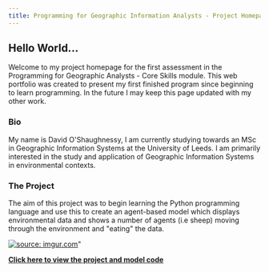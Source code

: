 ```yaml
---
title: Programming for Geographic Information Analysts - Project Homepage
---
```


## Hello World... 
Welcome to my project homepage for the first assessment in the Programming for Geographic Analysts - Core Skills module. This web portfolio was created to present my first finished program since beginning to learn programming. In the future I may keep this page updated with my other work.  

### Bio
My name is David O'Shaughnessy, I am currently studying towards an MSc in Geographic Information Systems at the University of Leeds. I am primarily interested in the study and application of Geographic Information Systems in environmental contexts.

### The Project
The aim of this project was to begin learning the Python programming language and use this to create an agent-based model which displays environmental data and shows a number of agents (i.e sheep) moving through the environment and "eating" the data.

<html>

<head>

<title></title>

</head>

<body>

<a href="https://imgur.com/RaWr7AM"><img src="https://i.imgur.com/RaWr7AM.gif" title="source: imgur.com" /></a>"

</body>

</html>


[**Click here to view the project and model code**](https://davidosh96.github.io/projectlinks.html)
